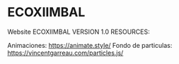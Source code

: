 # ECOXIIMBAL
Website ECOXIIMBAL VERSION 1.0
RESOURCES:

Animaciones: https://animate.style/
Fondo de particulas: https://vincentgarreau.com/particles.js/

